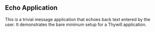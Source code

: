 Echo Application
----------------

This is a trivial message application that echoes back text entered by the
user. It demonstrates the bare minimum setup for a Thywill application.